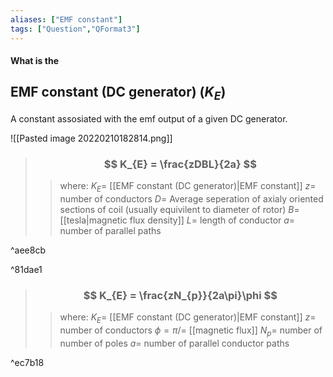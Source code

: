 ```yaml
---
aliases: ["EMF constant"]
tags: ["Question","QFormat3"]
---
```


#### What is the
## EMF constant (DC generator) ($K_{E}$)
A constant assosiated with the emf output of a given DC generator.

![[Pasted image 20220210182814.png]]

> ### $$ K_{E} = \frac{zDBL}{2a} $$ 
>> where:
>> $K_{E}=$ [[EMF constant (DC generator)|EMF constant]]
>> $z=$ number of conductors
>> $D=$ Average seperation of axialy oriented sections of coil (usually equivilent to diameter of rotor)
>> $B=$ [[tesla|magnetic flux density]]
>> $L=$ length of conductor
>> $a=$ number of parallel paths

^aee8cb

^81dae1
> ### $$ K_{E} = \frac{zN_{p}}{2a\pi}\phi $$ 
>> where:
>> $K_{E}=$ [[EMF constant (DC generator)|EMF constant]]
>> $z=$ number of conductors 
>> $\phi=\pi/=$ [[magnetic flux]]
>> $N_{p}=$ number of number of poles
>> $a=$ number of parallel conductor paths

^ec7b18

